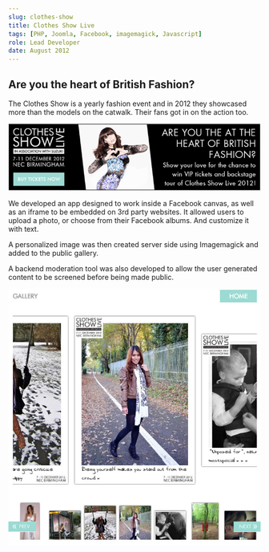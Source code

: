 ```yaml
---
slug: clothes-show
title: Clothes Show Live
tags: [PHP, Joomla, Facebook, imagemagick, Javascript]
role: Lead Developer
date: August 2012
---
```


## Are you the heart of British Fashion?

The Clothes Show is a yearly fashion event and in 2012 they showcased more than the models on the catwalk. Their fans got in on the action too.

![alt text](header.jpg "Promo Banner")

We developed an app designed to work inside a Facebook canvas, as well as an iframe to be embedded on 3rd party websites. It allowed users to upload a photo, or choose from their Facebook albums. And customize it with text.

A personalized image was then created server side using Imagemagick and added to the public gallery.

A backend moderation tool was also developed to allow the user generated content to be screened before being made public.

![alt text](facebook.jpg "App Screenshot")
